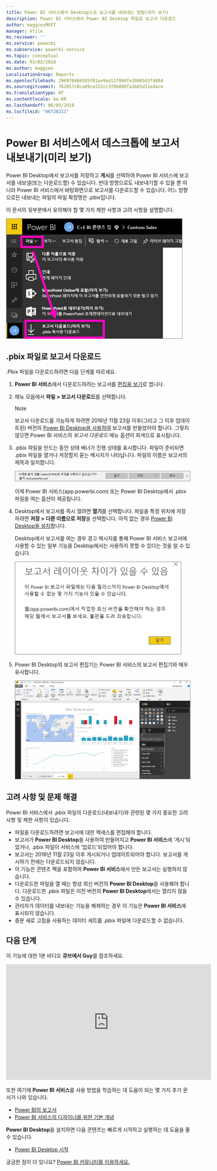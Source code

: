 ```yaml
---
title: Power BI 서비스에서 Desktop으로 보고서를 내보내는 방법(미리 보기)
description: Power BI 서비스에서 Power BI Desktop 파일로 보고서 다운로드
author: maggiesMSFT
manager: kfile
ms.reviewer: ''
ms.service: powerbi
ms.subservice: powerbi-service
ms.topic: conceptual
ms.date: 03/02/2018
ms.author: maggies
LocalizationGroup: Reports
ms.openlocfilehash: 296970466505f01ae9ad11f994fe2008563f4884
ms.sourcegitcommit: 762857c8ca09ce222cc3f8b006fa1b65d11e4ace
ms.translationtype: HT
ms.contentlocale: ko-KR
ms.lasthandoff: 06/05/2019
ms.locfileid: "66720211"
---
```

# <a name="export-a-report-from-power-bi-service-to-desktop-preview"></a>Power BI 서비스에서 데스크톱에 보고서 내보내기(미리 보기)
Power BI Desktop에서 보고서를 저장하고 **게시**를 선택하여 Power BI 서비스에 보고서를 내보낼(또는 다운로드할) 수 있습니다.  반대 방향으로도 내보내기할 수 있을 뿐 아니라 Power BI 서비스에서 바탕화면으로 보고서를 다운로드할 수 있습니다. 어느 방향으로든 내보내는 파일의 파일 확장명은 *.pbix*입니다.

이 문서의 뒷부분에서 유의해야 할 몇 가지 제한 사항과 고려 사항을 설명합니다.

![파일 드롭다운](media/service-export-to-pbix/power-bi-file-export.png)

## <a name="download-the-report-as-a-pbix"></a>.pbix 파일로 보고서 다운로드
.Pbix 파일을 다운로드하려면 다음 단계를 따르세요.

1. **Power BI 서비스**에서 다운로드하려는 보고서를 [편집용 보기](consumer/end-user-reading-view.md)로 엽니다.
2. 메뉴 모음에서 **파일 > 보고서 다운로드**를 선택합니다.
   
   > [!NOTE]
   > 보고서 다운로드를 가능하게 하려면 2016년 11월 23일 이후(그리고 그 이후 업데이트된) 버전의 [Power BI Desktop을 사용하여](guided-learning/publishingandsharing.yml?tutorial-step=2) 보고서를 만들었어야 합니다. 그렇지 않으면 Power BI 서비스의 *보고서 다운로드* 메뉴 옵션이 회색으로 표시됩니다.
   > 
   > 
3. .pbix 파일을 만드는 동안 상태 배너가 진행 상태를 표시합니다. 파일이 준비되면 .pbix 파일을 열거나 저장할지 묻는 메시지가 나타납니다. 파일의 이름은 보고서의 제목과 일치합니다.
   
    ![열기, 저장 또는 취소](media/service-export-to-pbix/power-bi-save-pbix.png)
   
    이제 Power BI 서비스(app.powerbi.com) 또는 Power BI Desktop에서 .pbix 파일을 여는 옵션이 제공됩니다.     
4. Desktop에서 보고서를 즉시 열려면 **열기**를 선택합니다. 파일을 특정 위치에 저장하려면 **저장 > 다른 이름으로 저장**을 선택합니다. 아직 없는 경우 [Power BI Desktop을 설치](desktop-get-the-desktop.md)합니다.
   
    Desktop에서 보고서를 여는 경우 경고 메시지를 통해 Power BI 서비스 보고서에 사용할 수 있는 일부 기능을 Desktop에서는 사용하지 못할 수 있다는 것을 알 수 있습니다.
   
    ![경고 대화 상자](media/service-export-to-pbix/power-bi-export-to-pbix_2.png)

5. Power BI Desktop의 보고서 편집기는 Power BI 서비스의 보고서 편집기와 매우 유사합니다.  
   
    ![데스크톱 보고서 편집기](media/service-export-to-pbix/power-bi-desktop.png)

## <a name="considerations-and-troubleshooting"></a>고려 사항 및 문제 해결
Power BI 서비스에서 *.pbix* 파일의 다운로드(내보내기)와 관련된 몇 가지 중요한 고려 사항 및 제한 사항이 있습니다.

* 파일을 다운로드하려면 보고서에 대한 액세스를 편집해야 합니다.
* 보고서가 **Power BI Desktop**을 사용하여 만들어지고 **Power BI 서비스**에 ‘게시’되었거나, .pbix 파일이 서비스에 ‘업로드’되었어야 합니다.  
* 보고서는 2016년 11월 23일 이후 게시되거나 업데이트되어야 합니다. 보고서를 게시하기 전에는 다운로드되지 않습니다.
* 이 기능은 콘텐츠 팩을 포함하여 **Power BI 서비스**에서 만든 보고서는 실행하지 않습니다.
* 다운로드한 파일을 열 때는 항상 최신 버전의 **Power BI Desktop**을 사용해야 합니다. 다운로드한 *.pbix* 파일은 이전 버전의 **Power BI Desktop**에서는 열리지 않을 수 있습니다.
* 관리자가 데이터를 내보내는 기능을 해제하는 경우 이 기능은 **Power BI 서비스**에 표시되지 않습니다.
* 증분 새로 고침을 사용하는 데이터 세트를 *.pbix* 파일에 다운로드할 수 없습니다.

## <a name="next-steps"></a>다음 단계
이 기능에 대한 1분 비디오 **큐브에서 Guy**를 참조하세요.

<iframe width="560" height="315" src="https://www.youtube.com/embed/ymWqU5jiUl0" frameborder="0" allowfullscreen></iframe>

또한 여기에 **Power BI 서비스**를 사용 방법을 학습하는 데 도움이 되는 몇 가지 추가 문서가 나와 있습니다.

* [Power BI의 보고서](consumer/end-user-reports.md)
* [Power BI 서비스의 디자이너를 위한 기본 개념](service-basic-concepts.md)

**Power BI Desktop**을 설치하면 다음 콘텐츠는 빠르게 시작하고 실행하는 데 도움을 줄 수 있습니다.

* [Power BI Desktop 시작](desktop-getting-started.md)

궁금한 점이 더 있나요? [Power BI 커뮤니티를 이용하세요.](http://community.powerbi.com/)   

